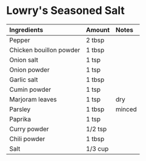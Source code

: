 Lowry's Seasoned Salt
=====================

| Ingredients             | Amount  | Notes         |
|:------------------------|:--------|:--------------|
| Pepper                  | 2 tbsp  |               |
| Chicken bouillon powder | 1 tbsp  |               |
| Onion salt              | 1 tsp   |               |
| Onion powder            | 1 tsp   |               |
| Garlic salt             | 1 tbsp  |               |
| Cumin powder            | 1 tsp   |               |
| Marjoram leaves         | 1 tsp   | dry           |
| Parsley                 | 1 tbsp  | minced        |
| Paprika                 | 1 tsp   |               |
| Curry powder            | 1/2 tsp |               |
| Chili powder            | 1 tbsp  |               |
| Salt                    | 1/3 cup |               |
